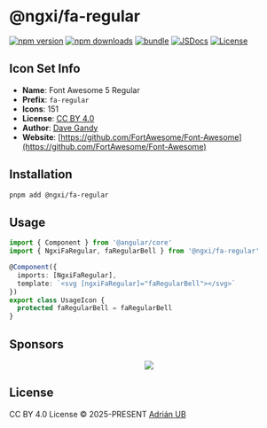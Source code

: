 # @ngxi/fa-regular

[![npm version][npm-version-src]][npm-version-href]
[![npm downloads][npm-downloads-src]][npm-downloads-href]
[![bundle][bundle-src]][bundle-href]
[![JSDocs][jsdocs-src]][jsdocs-href]
[![License][license-src]][license-href]

## Icon Set Info

- **Name**: Font Awesome 5 Regular
- **Prefix**: `fa-regular`
- **Icons**: 151
- **License**: [CC BY 4.0](https://creativecommons.org/licenses/by/4.0/)
- **Author**: [Dave Gandy](https://github.com/FortAwesome/Font-Awesome)
- **Website**: [https://github.com/FortAwesome/Font-Awesome](https://github.com/FortAwesome/Font-Awesome)

## Installation

```sh
pnpm add @ngxi/fa-regular
```

## Usage

```ts
import { Component } from '@angular/core'
import { NgxiFaRegular, faRegularBell } from '@ngxi/fa-regular'

@Component({
  imports: [NgxiFaRegular],
  template: `<svg [ngxiFaRegular]="faRegularBell"></svg>`
})
export class UsageIcon {
  protected faRegularBell = faRegularBell
}
```

## Sponsors

<p align="center">
  <a href="https://cdn.jsdelivr.net/gh/adrian-ub/static/sponsors.svg">
    <img src='https://cdn.jsdelivr.net/gh/adrian-ub/static/sponsors.svg'/>
  </a>
</p>

## License

CC BY 4.0 License © 2025-PRESENT [Adrián UB](https://github.com/adrian-ub)

<!-- Badges -->

[npm-version-src]: https://img.shields.io/npm/v/@ngxi/fa-regular?style=flat&colorA=080f12&colorB=1fa669
[npm-version-href]: https://npmjs.com/package/@ngxi/fa-regular
[npm-downloads-src]: https://img.shields.io/npm/dm/@ngxi/fa-regular?style=flat&colorA=080f12&colorB=1fa669
[npm-downloads-href]: https://npmjs.com/package/@ngxi/fa-regular
[bundle-src]: https://img.shields.io/bundlephobia/minzip/@ngxi/fa-regular?style=flat&colorA=080f12&colorB=1fa669&label=minzip
[bundle-href]: https://bundlephobia.com/result?p=@ngxi/fa-regular
[license-src]: https://img.shields.io/npm/l/@ngxi/fa-regular?style=flat&colorA=080f12&colorB=1fa669
[license-href]: https://github.com/adrian-ub/ngxi/blob/main/LICENSE
[jsdocs-src]: https://img.shields.io/badge/jsdocs-reference-080f12?style=flat&colorA=080f12&colorB=1fa669
[jsdocs-href]: https://www.jsdocs.io/package/@ngxi/fa-regular

